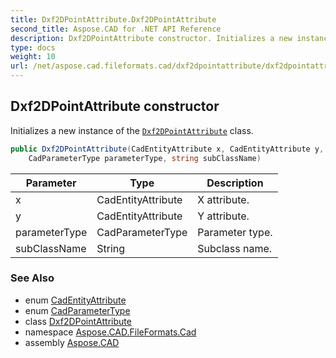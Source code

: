 ```yaml
---
title: Dxf2DPointAttribute.Dxf2DPointAttribute
second_title: Aspose.CAD for .NET API Reference
description: Dxf2DPointAttribute constructor. Initializes a new instance of the Dxf2DPointAttribute class
type: docs
weight: 10
url: /net/aspose.cad.fileformats.cad/dxf2dpointattribute/dxf2dpointattribute/
---
```

## Dxf2DPointAttribute constructor

Initializes a new instance of the [`Dxf2DPointAttribute`](../) class.

```csharp
public Dxf2DPointAttribute(CadEntityAttribute x, CadEntityAttribute y, 
    CadParameterType parameterType, string subClassName)
```

| Parameter | Type | Description |
| --- | --- | --- |
| x | CadEntityAttribute | X attribute. |
| y | CadEntityAttribute | Y attribute. |
| parameterType | CadParameterType | Parameter type. |
| subClassName | String | Subclass name. |

### See Also

* enum [CadEntityAttribute](../../cadentityattribute/)
* enum [CadParameterType](../../../aspose.cad.fileformats.cad.cadconsts/cadparametertype/)
* class [Dxf2DPointAttribute](../)
* namespace [Aspose.CAD.FileFormats.Cad](../../dxf2dpointattribute/)
* assembly [Aspose.CAD](../../../)


